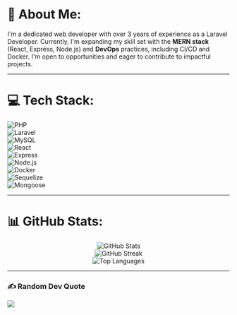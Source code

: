 # 💫 About Me:
I'm a dedicated web developer with over 3 years of experience as a Laravel Developer. Currently, I'm expanding my skill set with the **MERN stack** (React, Express, Node.js) and **DevOps** practices, including CI/CD and Docker. I'm open to opportunities and eager to contribute to impactful projects.

---

# 💻 Tech Stack:
![PHP](https://img.shields.io/badge/PHP-%23778C1F.svg?style=for-the-badge&logo=php&logoColor=white)  
![Laravel](https://img.shields.io/badge/Laravel-%23FF2D20.svg?style=for-the-badge&logo=laravel&logoColor=white)  
![MySQL](https://img.shields.io/badge/MySQL-%2300f.svg?style=for-the-badge&logo=mysql&logoColor=white)  
![React](https://img.shields.io/badge/React-%2320232a.svg?style=for-the-badge&logo=react&logoColor=%2361DAFB)  
![Express](https://img.shields.io/badge/Express-%23000000.svg?style=for-the-badge&logo=express&logoColor=white)  
![Node.js](https://img.shields.io/badge/Node.js-%2343853D.svg?style=for-the-badge&logo=node.js&logoColor=white)  
![Docker](https://img.shields.io/badge/Docker-%230db7ed.svg?style=for-the-badge&logo=docker&logoColor=white)  
![Sequelize](https://img.shields.io/badge/Sequelize-%23000000.svg?style=for-the-badge&logo=sequelize&logoColor=white)  
![Mongoose](https://img.shields.io/badge/Mongoose-%23000000.svg?style=for-the-badge&logo=mongoose&logoColor=white) 

---

# 📊 GitHub Stats:
<div align="center">
  <img src="https://github-readme-stats.vercel.app/api?username=kamran-code&theme=dark&hide_border=false&include_all_commits=false&count_private=false" alt="GitHub Stats"/>
  <br/>
  <img src="https://github-readme-streak-stats.herokuapp.com/?user=kamran-code&theme=dark&hide_border=false" alt="GitHub Streak"/>
  <br/>
  <img src="https://github-readme-stats.vercel.app/api/top-langs/?username=kamran-code&theme=dark&hide_border=false&include_all_commits=false&count_private=false&layout=compact" alt="Top Languages"/>
</div>

---

### ✍️ Random Dev Quote
![](https://quotes-github-readme.vercel.app/api?type=vertical&theme=gruvbox)
